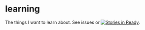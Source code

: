 learning
========

The things I want to learn about. See issues or [![Stories in Ready](https://badge.waffle.io/Widdershin/learning.png?label=ready&title=Ready)](http://waffle.io/Widdershin/learning).
